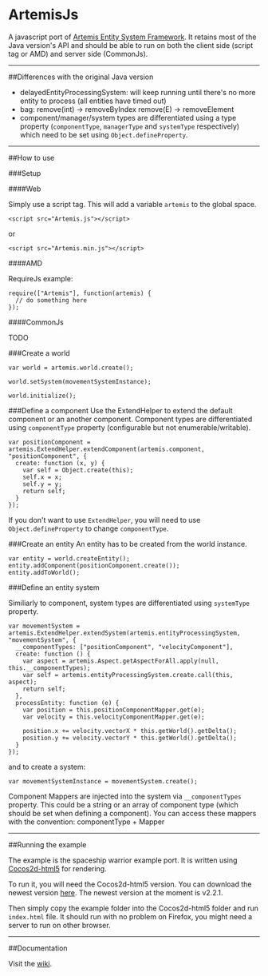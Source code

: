ArtemisJs
=========

A javascript port of [Artemis Entity System Framework](http://gamadu.com/artemis). It retains most of the Java version's API and should be able to run on both the client side (script tag or AMD) and server side (CommonJs).

***

##Differences with the original Java version

- delayedEntityProcessingSystem: will keep running until there's no more entity to process (all entities have timed out)
- bag: remove(int) -> removeByIndex
       remove(E) -> removeElement
- component/manager/system types are differentiated using a type property (`componentType`, `managerType` and `systemType` respectively) which need to be set using `Object.defineProperty`.

***

##How to use

###Setup

####Web

Simply use a script tag. This will add a variable `artemis` to the global space.

```
<script src="Artemis.js"></script>
```
or
```
<script src="Artemis.min.js"></script>
```

####AMD

RequireJs example:

```
require(["Artemis"], function(artemis) {
  // do something here
});
```

####CommonJs

TODO

###Create a world

```
var world = artemis.world.create();

world.setSystem(movementSystemInstance);

world.initialize();
```

###Define a component
Use the ExtendHelper to extend the default component or an another component. Component types are differentiated using `componentType` property (configurable but not enumerable/writable).

```
var positionComponent = artemis.ExtendHelper.extendComponent(artemis.component, "positionComponent", {
  create: function (x, y) {
    var self = Object.create(this);
    self.x = x;
    self.y = y;
    return self;
  }
});
```

If you don't want to use `ExtendHelper`, you will need to use `Object.defineProperty` to change `componentType`.

###Create an entity
An entity has to be created from the world instance.

```
var entity = world.createEntity();
entity.addComponent(positionComponent.create());
entity.addToWorld();
```

###Define an entity system

Similiarly to component, system types are differentiated using `systemType` property.

```
var movementSystem = artemis.ExtendHelper.extendSystem(artemis.entityProcessingSystem, "movementSystem", {
  __componentTypes: ["positionComponent", "velocityComponent"],
  create: function () {
    var aspect = artemis.Aspect.getAspectForAll.apply(null, this.__componentTypes);
    var self = artemis.entityProcessingSystem.create.call(this, aspect);
    return self;
  },
  processEntity: function (e) {
    var position = this.positionComponentMapper.get(e);
    var velocity = this.velocityComponentMapper.get(e);

    position.x += velocity.vectorX * this.getWorld().getDelta();
    position.y += velocity.vectorY * this.getWorld().getDelta();
  }
});
```

and to create a system:

```
var movementSystemInstance = movementSystem.create();
```

Component Mappers are injected into the system via `__componentTypes` property. This could be a string or an array of component type (which should be set when defining a component).
You can access these mappers with the convention: componentType + Mapper

***

##Running the example

The example is the spaceship warrior example port. It is written using [Cocos2d-html5](http://www.cocos2d-x.org/wiki/Cocos2d-html5) for rendering.

To run it, you will need the Cocos2d-html5 version. You can download the newest version [here](http://www.cocos2d-x.org/download). The newest version at the moment is v2.2.1.

Then simply copy the example folder into the Cocos2d-html5 folder and run `index.html` file. It should run with no problem on Firefox, you might need a server to run on other browser.

***

##Documentation

Visit the [wiki](https://github.com/dongbat/ArtemisJs/wiki).
